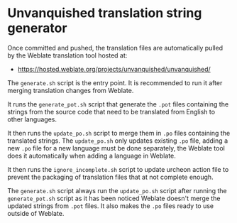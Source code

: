 # Unvanquished translation string generator

Once committed and pushed, the translation files are automatically pulled by
the Weblate translation tool hosted at:

- https://hosted.weblate.org/projects/unvanquished/unvanquished/

The `generate.sh` script is the entry point. It is recommended to run it after
merging translation changes from Weblate.

It runs the `generate_pot.sh` script that generate the `.pot` files containing
the strings from the source code that need to be translated from English to
other languages.

It then runs the `update_po.sh` script to merge them in `.po` files containing
the translated strings. The `update_po.sh` only updates existing `.po` file,
adding a new `.po` file for a new language must be done separately, the Weblate
tool does it automatically when adding a language in Weblate.

It then runs the `ignore_incomplete.sh` script to update urcheon action file
to prevent the packaging of translation files that at not complete enough.

The `generate.sh` script always run the `update_po.sh` script after running
the `generate_pot.sh` script as it has been noticed Weblate doesn't merge the
updated strings from `.pot` files. It also makes the `.po` files ready to use
outside of Weblate.
